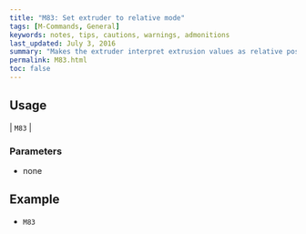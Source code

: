 ```yaml
---
title: "M83: Set extruder to relative mode" 
tags: [M-Commands, General]
keywords: notes, tips, cautions, warnings, admonitions
last_updated: July 3, 2016
summary: "Makes the extruder interpret extrusion values as relative positions."
permalink: M83.html
toc: false
---
```



## Usage ##

| `M83` | 


### Parameters ###
+ none

## Example ##

+ `M83`


